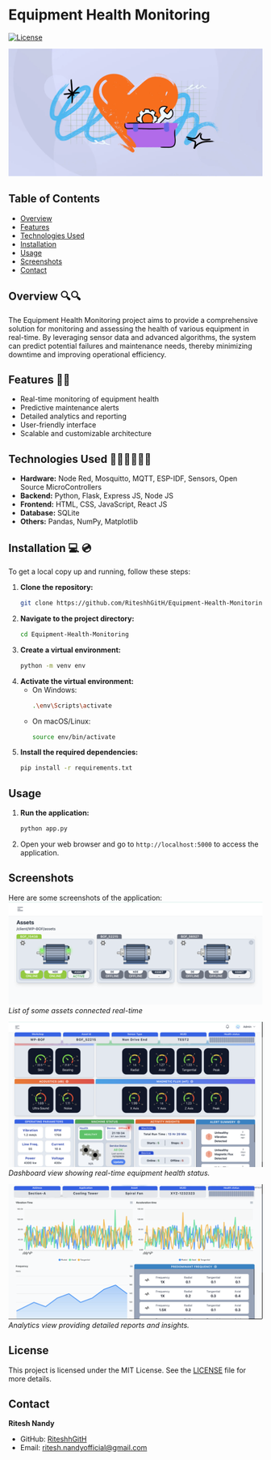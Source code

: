 # Equipment Health Monitoring

[![License](https://img.shields.io/badge/license-MIT-blue.svg)](LICENSE)

<img src="Asset_Images/img.png"> </img>

## Table of Contents
- [Overview](#overview)
- [Features](#features)
- [Technologies Used](#technologies-used)
- [Installation](#installation)
- [Usage](#usage)
- [Screenshots](#screenshots)
- [Contact](#contact)

## Overview 🔍🔍
The Equipment Health Monitoring project aims to provide a comprehensive solution for monitoring and assessing the health of various equipment in real-time. By leveraging sensor data and advanced algorithms, the system can predict potential failures and maintenance needs, thereby minimizing downtime and improving operational efficiency.

## Features 🚀🚀
- Real-time monitoring of equipment health
- Predictive maintenance alerts
- Detailed analytics and reporting
- User-friendly interface
- Scalable and customizable architecture


## Technologies Used 👨🏻‍💻👨🏻‍💻

- **Hardware:** Node Red, Mosquitto, MQTT, ESP-IDF, Sensors, Open Source MicroControllers
- **Backend:** Python, Flask, Express JS, Node JS
- **Frontend:** HTML, CSS, JavaScript, React JS
- **Database:** SQLite
- **Others:** Pandas, NumPy, Matplotlib

## Installation 💻 💿
To get a local copy up and running, follow these steps:

1. **Clone the repository:**
    ```sh
    git clone https://github.com/RiteshhGitH/Equipment-Health-Monitoring.git
    ```
2. **Navigate to the project directory:**
    ```sh
    cd Equipment-Health-Monitoring
    ```
3. **Create a virtual environment:**
    ```sh
    python -m venv env
    ```
4. **Activate the virtual environment:**
    - On Windows:
        ```sh
        .\env\Scripts\activate
        ```
    - On macOS/Linux:
        ```sh
        source env/bin/activate
        ```
5. **Install the required dependencies:**
    ```sh
    pip install -r requirements.txt
    ```

## Usage
1. **Run the application:**
    ```sh
    python app.py
    ```
2. Open your web browser and go to `http://localhost:5000` to access the application.

## Screenshots
Here are some screenshots of the application:
![Asset Listing](Asset_Images/img3.png)
*List of some assets connected real-time*

![Dashboard](Asset_Images/img2.png)
*Dashboard view showing real-time equipment health status.*

![Analytics](Asset_Images/img1.png)
*Analytics view providing detailed reports and insights.*

## License
This project is licensed under the MIT License. See the [LICENSE](LICENSE) file for more details.

## Contact
**Ritesh Nandy**
- GitHub: [RiteshhGitH](https://github.com/RiteshhGitH)
- Email: [ritesh.nandyofficial@gmail.com](mailto:ritesh.nandyofficial@gmail.com)
